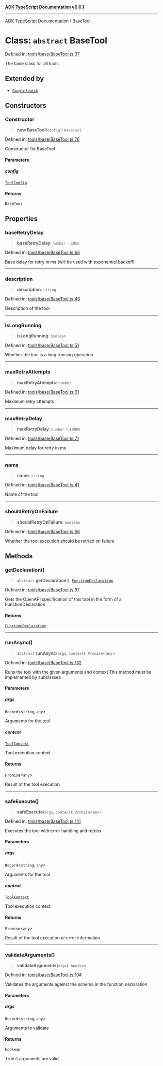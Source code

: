 [**ADK TypeScript Documentation v0.0.1**](../README.md)

***

[ADK TypeScript Documentation](../globals.md) / BaseTool

# Class: `abstract` BaseTool

Defined in: [tools/base/BaseTool.ts:37](https://github.com/pontus-devoteam/adk-typescript/blob/debe65286edf8e899c3500f5b5966544d2447b8d/src/tools/base/BaseTool.ts#L37)

The base class for all tools

## Extended by

- [`GoogleSearch`](GoogleSearch.md)

## Constructors

### Constructor

> **new BaseTool**(`config`): `BaseTool`

Defined in: [tools/base/BaseTool.ts:76](https://github.com/pontus-devoteam/adk-typescript/blob/debe65286edf8e899c3500f5b5966544d2447b8d/src/tools/base/BaseTool.ts#L76)

Constructor for BaseTool

#### Parameters

##### config

[`ToolConfig`](../interfaces/ToolConfig.md)

#### Returns

`BaseTool`

## Properties

### baseRetryDelay

> **baseRetryDelay**: `number` = `1000`

Defined in: [tools/base/BaseTool.ts:66](https://github.com/pontus-devoteam/adk-typescript/blob/debe65286edf8e899c3500f5b5966544d2447b8d/src/tools/base/BaseTool.ts#L66)

Base delay for retry in ms (will be used with exponential backoff)

***

### description

> **description**: `string`

Defined in: [tools/base/BaseTool.ts:46](https://github.com/pontus-devoteam/adk-typescript/blob/debe65286edf8e899c3500f5b5966544d2447b8d/src/tools/base/BaseTool.ts#L46)

Description of the tool

***

### isLongRunning

> **isLongRunning**: `boolean`

Defined in: [tools/base/BaseTool.ts:51](https://github.com/pontus-devoteam/adk-typescript/blob/debe65286edf8e899c3500f5b5966544d2447b8d/src/tools/base/BaseTool.ts#L51)

Whether the tool is a long running operation

***

### maxRetryAttempts

> **maxRetryAttempts**: `number`

Defined in: [tools/base/BaseTool.ts:61](https://github.com/pontus-devoteam/adk-typescript/blob/debe65286edf8e899c3500f5b5966544d2447b8d/src/tools/base/BaseTool.ts#L61)

Maximum retry attempts

***

### maxRetryDelay

> **maxRetryDelay**: `number` = `10000`

Defined in: [tools/base/BaseTool.ts:71](https://github.com/pontus-devoteam/adk-typescript/blob/debe65286edf8e899c3500f5b5966544d2447b8d/src/tools/base/BaseTool.ts#L71)

Maximum delay for retry in ms

***

### name

> **name**: `string`

Defined in: [tools/base/BaseTool.ts:41](https://github.com/pontus-devoteam/adk-typescript/blob/debe65286edf8e899c3500f5b5966544d2447b8d/src/tools/base/BaseTool.ts#L41)

Name of the tool

***

### shouldRetryOnFailure

> **shouldRetryOnFailure**: `boolean`

Defined in: [tools/base/BaseTool.ts:56](https://github.com/pontus-devoteam/adk-typescript/blob/debe65286edf8e899c3500f5b5966544d2447b8d/src/tools/base/BaseTool.ts#L56)

Whether the tool execution should be retried on failure

## Methods

### getDeclaration()

> `abstract` **getDeclaration**(): [`FunctionDeclaration`](../interfaces/FunctionDeclaration.md)

Defined in: [tools/base/BaseTool.ts:97](https://github.com/pontus-devoteam/adk-typescript/blob/debe65286edf8e899c3500f5b5966544d2447b8d/src/tools/base/BaseTool.ts#L97)

Gets the OpenAPI specification of this tool in the form of a FunctionDeclaration

#### Returns

[`FunctionDeclaration`](../interfaces/FunctionDeclaration.md)

***

### runAsync()

> `abstract` **runAsync**(`args`, `context`): `Promise`\<`any`\>

Defined in: [tools/base/BaseTool.ts:132](https://github.com/pontus-devoteam/adk-typescript/blob/debe65286edf8e899c3500f5b5966544d2447b8d/src/tools/base/BaseTool.ts#L132)

Runs the tool with the given arguments and context
This method must be implemented by subclasses

#### Parameters

##### args

`Record`\<`string`, `any`\>

Arguments for the tool

##### context

[`ToolContext`](ToolContext.md)

Tool execution context

#### Returns

`Promise`\<`any`\>

Result of the tool execution

***

### safeExecute()

> **safeExecute**(`args`, `context`): `Promise`\<`any`\>

Defined in: [tools/base/BaseTool.ts:141](https://github.com/pontus-devoteam/adk-typescript/blob/debe65286edf8e899c3500f5b5966544d2447b8d/src/tools/base/BaseTool.ts#L141)

Executes the tool with error handling and retries

#### Parameters

##### args

`Record`\<`string`, `any`\>

Arguments for the tool

##### context

[`ToolContext`](ToolContext.md)

Tool execution context

#### Returns

`Promise`\<`any`\>

Result of the tool execution or error information

***

### validateArguments()

> **validateArguments**(`args`): `boolean`

Defined in: [tools/base/BaseTool.ts:104](https://github.com/pontus-devoteam/adk-typescript/blob/debe65286edf8e899c3500f5b5966544d2447b8d/src/tools/base/BaseTool.ts#L104)

Validates the arguments against the schema in the function declaration

#### Parameters

##### args

`Record`\<`string`, `any`\>

Arguments to validate

#### Returns

`boolean`

True if arguments are valid

